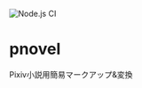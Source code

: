 ![Node.js CI](https://github.com/515hikaru/pnovel/workflows/Node.js%20CI/badge.svg)

# pnovel
Pixiv小説用簡易マークアップ&amp;変換
